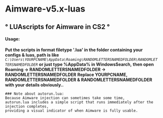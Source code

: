 
# Aimware-v5.x-luas 

                                  
## ° **LUAscripts for Aimware in CS2** °

#### Usage: 
**Put the scripts in format filetype '.lua' in the folder containing your configs & luas, path is like**
*`C:\Users\YOURPCNAME\AppData\Roaming\RANDOMLETTERSNAMEDFOLDER\RANDOMLETTERSNAMEDFOLDER`*
**or just type %AppData% in WindowsSearch,**
**then open Roaming -> RANDOMLETTERSNAMEDFOLDER -> RANDOMLETTERSNAMEDFOLDER**
**Replace YOURPCNAME, RANDOMLETTERSNAMEDFOLDER & RANDOMLETTERSNAMEDFOLDER with your details obviously..**


````````
### Note about autorun.lua:
‎Because Aimware injection can sometimes take some time,
autorun.lua includes a simple script that runs immediately after the injection completes,
providing a visual indicator of when Aimware is fully usable.
````````
